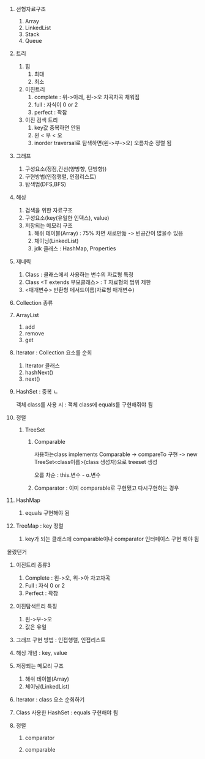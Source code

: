 1. 선형자료구조
   1. Array
   2. LinkedList
   3. Stack
   4. Queue

2. 트리
   1. 힙 
      1. 최대
      2. 최소
   2. 이진트리
      1. complete : 위->아래, 왼->오 차곡차곡 채워짐
      2. full : 자식이 0 or 2
      3. perfect : 꽉참
   3. 이진 검색 트리
      1. key값 중복하면 안됨
      2. 왼 < 부 < 오
      3. inorder traversal로 탐색하면(왼->부->오) 오름차순 정렬 됨

3. 그래프
   1. 구성요소(정점,간선(양방향, 단방향))
   2. 구현방법(인접행렬, 인접리스트)
   3. 탐색법(DFS,BFS)
4. 해싱
   1. 검색을 위한 자료구조
   2. 구성요소(key(유일한 인덱스), value)
   3. 저장되는 메모리 구조
      1. 해쉬 테이블(Array) : 75% 차면 새로만듦 -> 빈공간이 많을수 있음
      2. 체이닝(LinkedList)
      3. jdk 클래스 : HashMap, Properties

5. 제네릭
   1. Class<T> : 클래스에서 사용하는 변수의 자료형 특정
   2. Class <T extends 부모클래스> : T 자료형의 범위 제한
   3. <매개변수> 반환형 메서드이름(자료형 매개변수)

6. Collection 종류
7. ArrayList 
   1. add
   2. remove
   3. get

8. Iterator : Collection 요소를 순회

   1. Iterator 클래스
   2. hashNext()
   3. next()

9. HashSet : 중복 ㄴ

   객체 class를 사용 시 : 객체 class에 equals를 구현해줘야 됨

10. 정렬

    1. TreeSet

       1. Comparable

          사용하는class implements Comparable -> compareTo 구현 -> new TreeSet<class이름>(class 생성자)으로 treeset 생성

          오름 차순 : this.변수 - o.변수

       2. Comparator : 이미 comparable로 구현됐고 다시구현하는 경우

11. HashMap
    1. equals 구현해야 됨
12. TreeMap : key 정렬
    1. key가 되는 클래스에 comparable이나 comparator 인터페이스 구현 해야 됨









몰랐던거

1. 이진트리 종류3
   1. Complete : 왼->오, 위->아 차고차곡
   2. Full : 자식 0 or 2
   3. Perfect : 꽉참
2. 이진탐색트리 특징
   1. 왼->부->오
   2. 값은 유일
3. 그래프 구현 방법 : 인접행렬, 인접리스트
4. 해싱 개념 : key, value
5. 저장되는 메모리 구조
   1. 해쉬 테이블(Array)
   2. 체이닝(LinkedList)
6. Iterator : class 요소 순회하기
7. Class 사용한 HashSet : equals 구현해야 됨

8. 정렬

   1. comparator

   2. comparable